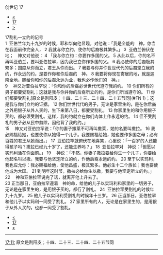 ﻿





 创世记 17




* [<](bible/GEN16.md)
* [17](bible/GEN.md)
* [>](bible/GEN18.md)



 
17割礼—立约的记号  
1  亚伯兰年九十九岁的时候，耶和华向他显现，对他说：「我是全能的　神。你当在我面前作完全人， 
2 我就与你立约，使你的后裔极其繁多。」 
3  亚伯兰俯伏在地；　神又对他说： 
4 「我与你立约：你要作多国的父。 
5 从此以后，你的名不再叫亚伯兰，要叫亚伯拉罕，因为我已立你作多国的父。 
6 我必使你的后裔极其繁多；国度从你而立，君王从你而出。 
7 我要与你并你世世代代的后裔坚立我的约，作永远的约，是要作你和你后裔的　神。 
8 我要将你现在寄居的地，就是迦南全地，赐给你和你的后裔永远为业，我也必作他们的　神。」  
9 　神又对亚伯拉罕说：「你和你的后裔必世世代代遵守我的约。 
10 你们所有的男子都要受割礼；这就是我与你并你的后裔所立的约，是你们所当遵守的。 
11 你们都要受割礼[原文是割阳皮；十四、二十三、二十四、二十五节同](#FN
1)；这是我与你们立约的证据。 
12 你们世世代代的男子，无论是家里生的，是在你后裔之外用银子从外人买的，生下来第八日，都要受割礼。 
13 你家里生的和你用银子买的，都必须受割礼。这样，我的约就立在你们肉体上作永远的约。 
14 但不受割礼的男子必从民中剪除，因他背了我的约。」  
15 　神又对亚伯拉罕说：「你的妻子撒莱不可再叫撒莱，她的名要叫撒拉。 
16 我必赐福给她，也要使你从她得一个儿子。我要赐福给她，她也要作多国之母；必有百姓的君王从她而出。」 
17  亚伯拉罕就俯伏在地喜笑，心里说：「一百岁的人还能得孩子吗？撒拉已经九十岁了，还能生养吗？」 
18  亚伯拉罕对　神说：「但愿以实玛利活在你面前。」 
19 　神说：「不然，你妻子撒拉要给你生一个儿子，你要给他起名叫以撒。我要与他坚定所立的约，作他后裔永远的约。 
20 至于以实玛利，我也应允你：我必赐福给他，使他昌盛，极其繁多。他必生十二个族长；我也要使他成为大国。 
21 到明年这时节，撒拉必给你生以撒，我要与他坚定所立的约。」 
22 　神和亚伯拉罕说完了话，就离开他上升去了。  
23 正当那日，亚伯拉罕遵着　神的命，给他的儿子以实玛利和家里的一切男子，无论是在家里生的，是用银子买的，都行了割礼。 
24  亚伯拉罕受割礼的时候年九十九岁。 
25 他儿子以实玛利受割礼的时候年十三岁。 
26 正当那日，亚伯拉罕和他儿子以实玛利一同受了割礼。 
27 家里所有的人，无论是在家里生的，是用银子从外人买的，也都一同受了割礼。 
* [<](bible/GEN16.md)
* [17](bible/GEN.md)
* [>](bible/GEN18.md)





---


[17:11:](#V11)
原文是割阳皮；十四、二十三、二十四、二十五节同




---










